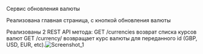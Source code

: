 Cервис обновления валюты

Реализована главная страница, с кнопкой обновления валюты

Реализованы 2 REST API метода:
GET /currencies возврат списка курсов валют 
GET /currency/ возвращает курс валюты для переданного id (GBP, USD, EUR, etc).![Screenshot_1](https://github.com/richenhub/currencies_list/assets/74600494/264fc6ec-0417-4cd8-b286-8cf0bb438051)
